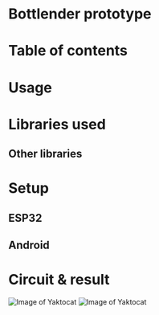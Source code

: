 # Bottlender prototype
# Table of contents

# Usage

# Libraries used
## Other libraries

# Setup

## ESP32

## Android

# Circuit & result
![Image of Yaktocat](https://i.ibb.co/87RWLhv/Gun-prototype.png)
![Image of Yaktocat](https://i.ibb.co/S7mphKz/f483292f-f390-4c65-8ba4-2fffa17ebd23.jpg)
